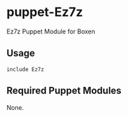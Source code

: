 puppet-Ez7z
===========

Ez7z Puppet Module for Boxen

## Usage

```puppet
include Ez7z
```

## Required Puppet Modules

None.

